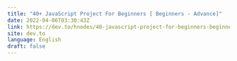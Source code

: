 ```yaml
---
title: "40+ JavaScript Project For Beginners [ Beginners - Advance]"
date: 2022-04-06T03:30:43Z
link: https://dev.to/hnodes/40-javascript-project-for-beginners-beginners-advance-196k?utm_medium=RSS&utm_source=news.12bit.vn
site: dev.to
language: English
draft: false
---
```

